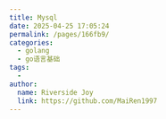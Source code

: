 ```yaml
---
title: Mysql
date: 2025-04-25 17:05:24
permalink: /pages/166fb9/
categories:
  - golang
  - go语言基础
tags:
  - 
author: 
  name: Riverside Joy
  link: https://github.com/MaiRen1997
---
```

